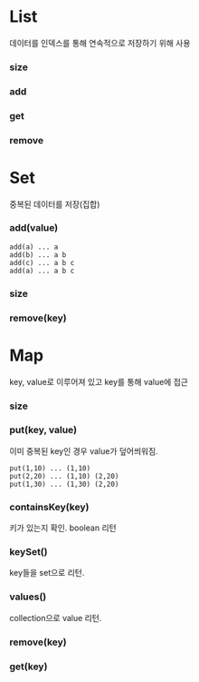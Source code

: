 # List
데이터를 인덱스를 통해 연속적으로 저장하기 위해 사용
### size
### add
### get
### remove
# Set
중복된 데이터를 저장(집합)
### add(value)
```
add(a) ... a
add(b) ... a b
add(c) ... a b c
add(a) ... a b c
```
### size
### remove(key)
# Map
key, value로 이루어져 있고 key를 통해 value에 접근
### size
### put(key, value)
이미 중복된 key인 경우 value가 덮어씌워짐.
```
put(1,10) ... (1,10) 
put(2,20) ... (1,10) (2,20)
put(1,30) ... (1,30) (2,20)
```
### containsKey(key)
키가 있는지 확인. boolean 리턴
### keySet()
key들을 set으로 리턴.
### values()
collection으로 value 리턴.
### remove(key)
### get(key)
